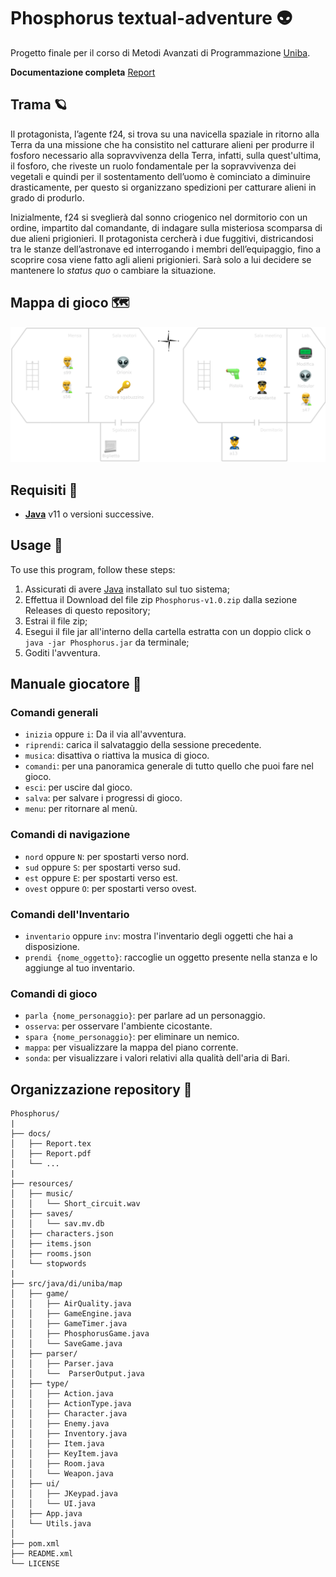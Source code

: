 # Phosphorus textual-adventure 👽

Progetto finale per il corso di Metodi Avanzati di Programmazione [Uniba](https://www.uniba.it/it/ricerca/dipartimenti/informatica).

**Documentazione completa** [Report](docs/Report.pdf)

## Trama 🪐

Il protagonista, l’agente f24, si trova su una navicella spaziale in ritorno alla Terra da una missione che ha consistito nel catturare alieni per produrre il fosforo necessario alla sopravvivenza della Terra, infatti, sulla quest'ultima, il fosforo, che riveste un ruolo fondamentale per la sopravvivenza dei vegetali e quindi per il sostentamento dell’uomo  è cominciato a diminuire drasticamente, per questo si organizzano spedizioni per catturare alieni in grado di produrlo.

Inizialmente, f24 si sveglierà dal sonno criogenico nel dormitorio con un ordine, impartito dal comandante, di indagare sulla misteriosa scomparsa di due alieni prigionieri. Il protagonista cercherà i due fuggitivi, districandosi tra le stanze dell’astronave ed interrogando i membri dell’equipaggio, fino a scoprire cosa viene fatto agli alieni prigionieri. Sarà solo a lui decidere se mantenere lo _status quo_ o cambiare la situazione.


## Mappa di gioco 🗺️

![](docs/img/map_sv.png)

## Requisiti 📜
- [**Java**](https://www.java.com) v11 o versioni successive.

## Usage 💪

To use this program, follow these steps:

1. Assicurati di avere [Java](https://www.java.com) installato sul tuo sistema;
2. Effettua il Download del file zip `Phosphorus-v1.0.zip` dalla sezione Releases di questo repository;
3. Estrai il file zip; 
4. Esegui il file jar all'interno della cartella estratta con un doppio click o ```java -jar Phosphorus.jar``` da terminale;
5. Goditi l'avventura.

## Manuale giocatore 🔮

### Comandi generali

- `inizia` oppure `i`: Da il via all'avventura.
- `riprendi`: carica il salvataggio della sessione precedente.
- `musica`: disattiva o riattiva la musica di gioco.
- `comandi`: per una panoramica generale di tutto quello che puoi fare nel gioco.
- `esci`: per uscire dal gioco.
- `salva`: per salvare i progressi di gioco.
- `menu`: per ritornare al menù.

### Comandi di navigazione

- `nord` oppure `N`: per spostarti verso nord.
- `sud` oppure `S`: per spostarti verso sud.
- `est` oppure `E`: per spostarti verso est.
- `ovest` oppure `O`: per spostarti verso ovest.

### Comandi dell'Inventario
- `inventario` oppure `inv`: mostra l'inventario degli oggetti che hai a disposizione.
- `prendi {nome_oggetto}`: raccoglie un oggetto presente nella stanza e lo aggiunge al tuo inventario.

### Comandi di gioco

- `parla {nome_personaggio}`: per parlare ad un personaggio.
- `osserva`: per osservare l'ambiente cicostante.
- `spara {nome_personaggio}`: per eliminare un nemico.
- `mappa`: per visualizzare la mappa del piano corrente.
- `sonda`: per visualizzare i valori relativi alla qualità dell'aria di Bari.




## Organizzazione repository 📐

```
Phosphorus/
|
├── docs/
│   ├── Report.tex
│   ├── Report.pdf
│   └── ...
|
├── resources/
│   ├── music/
│   │   └── Short_circuit.wav
│   ├── saves/
│   │   └── sav.mv.db
│   ├── characters.json
│   ├── items.json
│   ├── rooms.json
│   └── stopwords
|
├── src/java/di/uniba/map
│   ├── game/
│   │   ├── AirQuality.java
│   │   ├── GameEngine.java
│   │   ├── GameTimer.java
│   │   ├── PhosphorusGame.java
│   │   └── SaveGame.java
│   ├── parser/
│   │   ├── Parser.java
│   │   └──  ParserOutput.java
│   ├── type/
│   │   ├── Action.java
│   │   ├── ActionType.java
│   │   ├── Character.java
│   │   ├── Enemy.java
│   │   ├── Inventory.java
│   │   ├── Item.java
│   │   ├── KeyItem.java
│   │   ├── Room.java
│   │   └── Weapon.java
│   ├── ui/
│   │   ├── JKeypad.java
│   │   └── UI.java
│   ├── App.java
│   └── Utils.java
│
├── pom.xml
├── README.xml
└── LICENSE
```